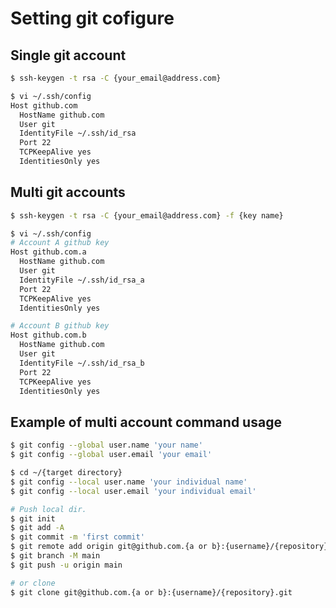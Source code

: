 # Setting git cofigure
## Single git account
```sh
$ ssh-keygen -t rsa -C {your_email@address.com}
```

```sh
$ vi ~/.ssh/config
Host github.com
  HostName github.com
  User git
  IdentityFile ~/.ssh/id_rsa
  Port 22
  TCPKeepAlive yes
  IdentitiesOnly yes
```

## Multi git accounts
```sh
$ ssh-keygen -t rsa -C {your_email@address.com} -f {key name}

$ vi ~/.ssh/config
# Account A github key
Host github.com.a
  HostName github.com
  User git
  IdentityFile ~/.ssh/id_rsa_a
  Port 22
  TCPKeepAlive yes
  IdentitiesOnly yes

# Account B github key
Host github.com.b
  HostName github.com
  User git
  IdentityFile ~/.ssh/id_rsa_b
  Port 22
  TCPKeepAlive yes
  IdentitiesOnly yes
```

## Example of multi account command usage
<!-- Use account A key -->
```sh
$ git config --global user.name 'your name'
$ git config --global user.email 'your email'
```

<!-- Use account B key -->
```sh
$ cd ~/{target directory}
$ git config --local user.name 'your individual name'
$ git config --local user.email 'your individual email'
```

```sh
# Push local dir.
$ git init
$ git add -A
$ git commit -m 'first commit'
$ git remote add origin git@github.com.{a or b}:{username}/{repository}.git
$ git branch -M main
$ git push -u origin main

# or clone
$ git clone git@github.com.{a or b}:{username}/{repository}.git
```
